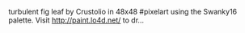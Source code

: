 turbulent fig leaf by Crustolio in 48x48 #pixelart using the Swanky16 palette. Visit http://paint.lo4d.net/ to dr… 